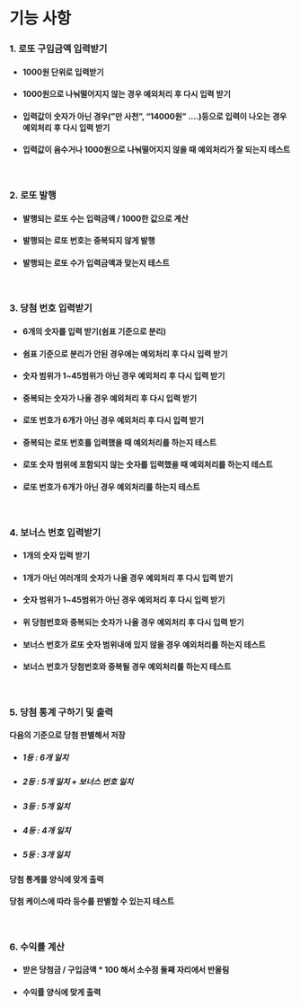# **기능 사항**
### 1. 로또 구입금액 입력받기
- #### 1000원 단위로 입력받기
- #### 1000원으로 나눠떨어지지 않는 경우 예외처리 후 다시 입력 받기
- #### 입력값이 숫자가 아닌 경우(”만 사천”, “14000원” ….)등으로 입력이 나오는 경우 예외처리 후 다시 입력 받기
- #### 입력값이 음수거나 1000원으로 나눠떨어지지 않을 때 예외처리가 잘 되는지 테스트
<br/>

### 2. 로또 발행
- ####     발행되는 로또 수는 입력금액 / 1000한 값으로 계산
- ####     발행되는 로또 번호는 중복되지 않게 발행
- ####     발행되는 로또 수가 입력금액과 맞는지 테스트
<br/>

### 3. 당첨 번호 입력받기
- ####     6개의 숫자를 입력 받기(쉼표 기준으로 분리)
- ####     쉼표 기준으로 분리가 안된 경우에는 예외처리 후 다시 입력 받기
- ####     숫자 범위가 1~45범위가 아닌 경우 예외처리 후 다시 입력 받기
- ####     중복되는 숫자가 나올 경우 예외처리 후 다시 입력 받기
- ####     로또 번호가 6개가 아닌 경우 예외처리 후 다시 입력 받기
- ####     중복되는 로또 번호를 입력했을 때 예외처리를 하는지 테스트
- ####     로또 숫자 범위에 포함되지 않는 숫자를 입력했을 때 예외처리를 하는지 테스트
- ####     로또 번호가 6개가 아닌 경우 예외처리를 하는지 테스트

<br/>

### 4. 보너스 번호 입력받기
- ####     1개의 숫자 입력 받기
- ####     1개가 아닌 여러개의 숫자가 나올 경우 예외처리 후 다시 입력 받기
- ####     숫자 범위가 1~45범위가 아닌 경우 예외처리 후 다시 입력 받기
- ####     위 당첨번호와 중복되는 숫자가 나올 경우 예외처리 후 다시 입력 받기
- ####     보너스 번호가 로또 숫자 범위내에 있지 않을 경우 예외처리를 하는지 테스트
- ####     보너스 번호가 당첨번호와 중복될 경우 예외처리를 하는지 테스트
<br/>

### 5. 당첨 통계 구하기 및 출력
####     다음의 기준으로 당첨 판별해서 저장
- #####         1등 :  6개 일치
- #####         2등 : 5개 일치 + 보너스 번호 일치
- #####         3등 : 5개 일치
- #####         4등 : 4개 일치
- #####         5등 : 3개 일치
####     당첨 통계를 양식에 맞게 출력
####     당첨 케이스에 따라 등수를 판별할 수 있는지 테스트
<br/>

### 6. 수익률 계산
- ####     받은 당첨금 / 구입금액 * 100 해서 소수점 둘째 자리에서 반올림
- ####     수익률 양식에 맞게 출력
